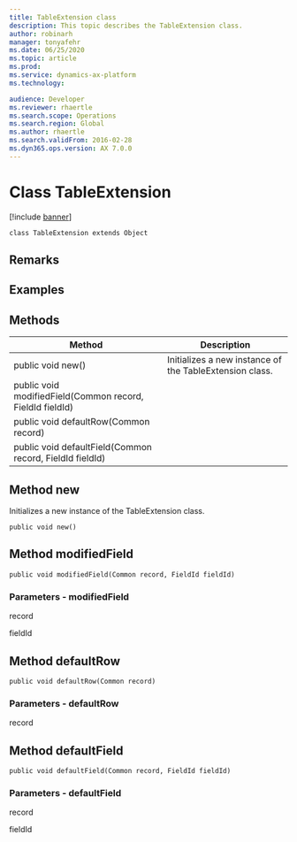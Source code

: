 ```yaml
---
title: TableExtension class
description: This topic describes the TableExtension class.
author: robinarh
manager: tonyafehr
ms.date: 06/25/2020
ms.topic: article
ms.prod: 
ms.service: dynamics-ax-platform
ms.technology: 

audience: Developer
ms.reviewer: rhaertle
ms.search.scope: Operations
ms.search.region: Global
ms.author: rhaertle
ms.search.validFrom: 2016-02-28
ms.dyn365.ops.version: AX 7.0.0
---
```


# Class TableExtension

[!include [banner](../includes/banner.md)]


```xpp
class TableExtension extends Object
```

## Remarks

## Examples

## Methods

| Method                                                    | Description                                             |
|-----------------------------------------------------------|---------------------------------------------------------|
| public void new()                                         | Initializes a new instance of the TableExtension class. |
| public void modifiedField(Common record, FieldId fieldId) |                                                         |
| public void defaultRow(Common record)                     |                                                         |
| public void defaultField(Common record, FieldId fieldId)  |                                                         |

## Method new

Initializes a new instance of the TableExtension class.

```xpp
public void new()
```

## Method modifiedField

```xpp
public void modifiedField(Common record, FieldId fieldId)
```

### Parameters - modifiedField

record  

<!-- -->

fieldId  

## Method defaultRow

```xpp
public void defaultRow(Common record)
```

### Parameters - defaultRow

record  

## Method defaultField

```xpp
public void defaultField(Common record, FieldId fieldId)
```

### Parameters - defaultField

record  

<!-- -->

fieldId  

